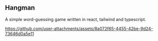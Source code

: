 ## Hangman
A simple word-guessing game written in react, tailwind and typescript.

https://github.com/user-attachments/assets/8a072f65-4455-42be-9d24-73646d0a5e11
